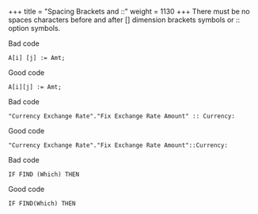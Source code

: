 +++
title = "Spacing Brackets and ::"
weight = 1130
+++
There must be no spaces characters before and after \[\] dimension brackets symbols or :: option symbols.

Bad code

```al
A[i] [j] := Amt;  
```
    

Good code

```al
A[i][j] := Amt;  
``` 
    

Bad code

```al
"Currency Exchange Rate"."Fix Exchange Rate Amount" :: Currency:  
``` 
    

Good code

```al
"Currency Exchange Rate"."Fix Exchange Rate Amount"::Currency:  
``` 
    

Bad code

```al
IF FIND (Which) THEN  
```      
    

Good code

```al
IF FIND(Which) THEN
```